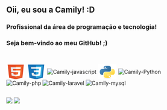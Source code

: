 ## Oii, eu sou a Camily! :D
### Profissional da área de programação e tecnologia!
### Seja bem-vindo ao meu GitHub! ;)

##

<div style="display: inline_block"><br>
  <img align="center" alt="Camily-HTML" height="40" width=50" src="https://raw.githubusercontent.com/devicons/devicon/master/icons/html5/html5-original.svg">
  <img align="center" alt="Camily-CSS" height="40" width="50" src="https://raw.githubusercontent.com/devicons/devicon/master/icons/css3/css3-original.svg">
  <img align="center" alt="Camily-javascript" height="40" width="50" src="https://cdn.jsdelivr.net/gh/devicons/devicon/icons/javascript/javascript-original.svg">
  <img align="center" alt="Camily-Python" height="40" width="50" src="https://raw.githubusercontent.com/devicons/devicon/master/icons/python/python-original.svg">
  <img align="center" alt="Camily-Python" height="40" width="50" src="https://cdn.jsdelivr.net/gh/devicons/devicon/icons/flask/flask-original-wordmark.svg">
  <img align="center" alt="Camily-php" height="50" width="60" src="https://cdn.jsdelivr.net/gh/devicons/devicon/icons/php/php-original.svg">
  <img align="center" alt="Camily-laravel" height="40" width="50" src="https://cdn.jsdelivr.net/gh/devicons/devicon/icons/laravel/laravel-plain-wordmark.svg">   
  <img align="center" alt="Camily-mysql" height="50" width="60" src="https://cdn.jsdelivr.net/gh/devicons/devicon/icons/mysql/mysql-original-wordmark.svg">                                                                                                                                         
</div>


##
 
 
<div> 
  <a href = "mailto:ghellarcamily@gmail.com"><img src="https://img.shields.io/badge/-Gmail-%23333?style=for-the-badge&logo=gmail&logoColor=white" target="_blank"></a>
  <a href="https://www.linkedin.com/in/camily-do-nascimento-ghellar/" target="_blank"><img src="https://img.shields.io/badge/-LinkedIn-%230077B5?style=for-the-badge&logo=linkedin&logoColor=white" target="_blank"></a> 
  
</div>
